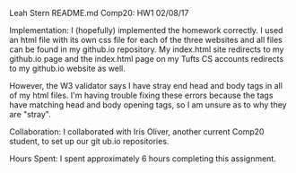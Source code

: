 Leah Stern
README.md
Comp20: HW1
02/08/17

Implementation:
I (hopefully) implemented the homework correctly. I used an html file with
its own css file for each of the three websites and all files can be found
in my github.io repository. My index.html site redirects to my github.io
page and the index.html page on my Tufts CS accounts redirects to my
github.io website as well. 

However, the W3 validator says I have stray end head and body tags in all of
my html files. I'm having trouble fixing these errors because the tags have
matching head and body opening tags, so I am unsure as to why they are 
"stray".

Collaboration:
I collaborated with Iris Oliver, another current Comp20 student, to set up 
our git ub.io repositories.

Hours Spent:
I spent approximately 6 hours completing this assignment.